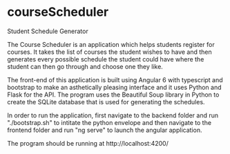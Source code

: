 # courseScheduler
Student Schedule Generator

The Course Scheduler is an application which helps students register for courses. It takes the list of courses the student wishes to have and then generates every possible schedule the student could have where the student can then go through and choose one they like. 

The front-end of this application is built using Angular 6 with typescript and bootstrap to make an asthetically pleasing interface and it uses Python and Flask for the API. The program uses the Beautiful Soup library in Python to create the SQLite database that is used for generating the schedules. 

In order to run the application, first navigate to the backend folder and run "./bootstrap.sh" to intitate the python 
envelope and then navigate to the frontend folder and run "ng serve" to launch the angular application.

The program should be running at http://localhost:4200/
